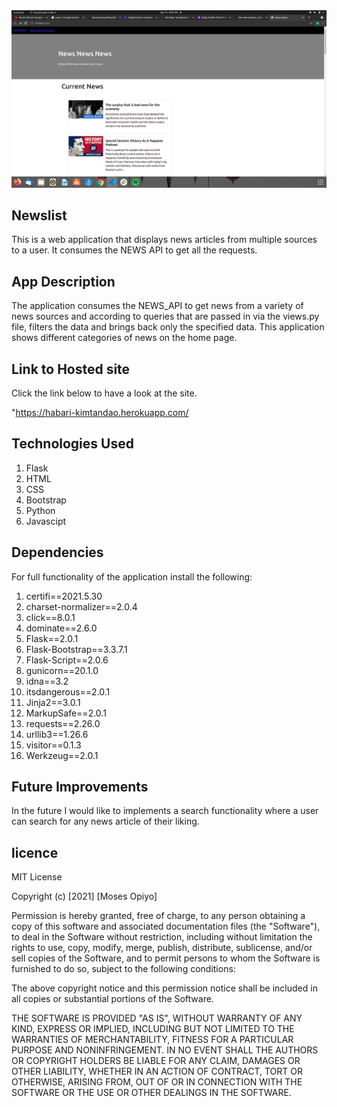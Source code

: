 <img src="https://github.com/MosesOpiyo/Newslist/blob/master/app/static/Screenshot%20from%202021-09-14%2008-09-30.png?raw=true">

## Newslist

This is a web application that displays news articles from multiple sources to a user. It consumes the NEWS API to get all the requests.

## App Description

The application consumes the NEWS_API to get news from a variety of news sources and according to queries that are passed in via the views.py file, filters the data and brings back only the specified data. This application shows different categories of news on the home page.

## Link to Hosted site

Click the link below to have a look at the site.

"https://habari-kimtandao.herokuapp.com/


## Technologies Used
1. Flask
2. HTML
3. CSS
4. Bootstrap
5. Python
6. Javascipt

## Dependencies
For full functionality of the application install the following:

1. certifi==2021.5.30
2. charset-normalizer==2.0.4
3. click==8.0.1
4. dominate==2.6.0
5. Flask==2.0.1
6. Flask-Bootstrap==3.3.7.1
7. Flask-Script==2.0.6
8. gunicorn==20.1.0
9. idna==3.2
10. itsdangerous==2.0.1
11. Jinja2==3.0.1
12. MarkupSafe==2.0.1
13. requests==2.26.0
14. urllib3==1.26.6
15. visitor==0.1.3
16. Werkzeug==2.0.1

## Future Improvements

In the future I would like to implements a search functionality where a user can search for any news article of their liking.

## licence

MIT License

Copyright (c) [2021] [Moses Opiyo]

Permission is hereby granted, free of charge, to any person obtaining a copy of this software and associated documentation files (the "Software"), to deal in the Software without restriction, including without limitation the rights to use, copy, modify, merge, publish, distribute, sublicense, and/or sell copies of the Software, and to permit persons to whom the Software is furnished to do so, subject to the following conditions:

The above copyright notice and this permission notice shall be included in all copies or substantial portions of the Software.

THE SOFTWARE IS PROVIDED "AS IS", WITHOUT WARRANTY OF ANY KIND, EXPRESS OR IMPLIED, INCLUDING BUT NOT LIMITED TO THE WARRANTIES OF MERCHANTABILITY, FITNESS FOR A PARTICULAR PURPOSE AND NONINFRINGEMENT. IN NO EVENT SHALL THE AUTHORS OR COPYRIGHT HOLDERS BE LIABLE FOR ANY CLAIM, DAMAGES OR OTHER LIABILITY, WHETHER IN AN ACTION OF CONTRACT, TORT OR OTHERWISE, ARISING FROM, OUT OF OR IN CONNECTION WITH THE SOFTWARE OR THE USE OR OTHER DEALINGS IN THE SOFTWARE.



